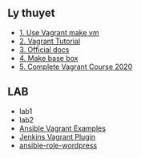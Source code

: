 ## Ly thuyet
- [1. Use Vagrant make vm](https://xuanthulab.net/su-dung-vagrant-tao-va-quan-ly-may-ao.html)
- [2. Vagrant Tutorial](https://learn.hashicorp.com/vagrant)
- [3. Official docs](https://www.vagrantup.com/docs)
- [4. Make base box](lab/make-box/make-box.md)
- [5. Complete Vagrant Course 2020 ](https://www.youtube.com/watch?v=a6W1hF9CgDQ&list=PLnFWJCugpwfyInpbM1A435Lrd56jNwZTr)

## LAB
- lab1
- lab2
- [Ansible Vagrant Examples](https://github.com/geerlingguy/ansible-vagrant-examples)
- [Jenkins Vagrant Plugin ](https://plugins.jenkins.io/vagrant/)
- [ansible-role-wordpress](https://github.com/MakarenaLabs/ansible-role-wordpress/blob/master/Vagrantfile)

